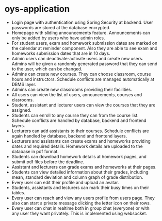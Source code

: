 # oys-application

- Login page with authentication using Spring Security at backend. User passwords are stored at the database encrypted.
- Homepage with sliding announcements feature. Announcements can only be added by users who have admin roles.
- For student users, exam and homework submission dates are marked on the calendar at reminder component. Also they are able to see exam and homeworks submission dates that are in 10 days.
- Admin users can deactivate-activate users and create new users. Admins will be given a randomly generated password that they can send to the user, which can be changed.
- Admins can create new courses. They can choose classroom, course hours and instructors. Schedule conflicts are managed automatically at DBMS layer.
- Admins can create new classrooms providing their facilities. 
- All users can view the list of users, announcements, courses and clasrooms. 
- Student, assistant and lecturer users can view the courses that they are assigned.
- Students can enroll to any course they can from the course list. Schedule conflicts are handled by database, backend and frontend layers.
- Lecturers can add assistants to their courses. Schedule conflicts are again handled by database, backend and frontend layers.
- Lecturers and assistants can create exams and homeworks providing dates and required details. Homework details are uploaded to the database in pdf format.
- Students can download homework details at homework pages, and submit pdf files before the deadline.
- Assistant and lecturers can grade exams and homeworks at their pages.
- Students can view detailed information about their grades, including mean, standard deviation and column graph of grade distribution.
- Every user can edit their profile and upload an avatar.
- Students, assistants and lecturers can mark their busy times on their tables.
- Every user can reach and view any users profile from users page. They also can start a private message clicking the letter icon on their rows.
- Every user can chat in realtime both in group chat (everyone) or with any user they want privately. This is implemented using websocket.
